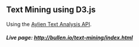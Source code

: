 ## Text Mining using D3.js

Using the [Aylien Text Analysis API](http://docs.aylien.com/).

##### Live page: http://bullen.io/text-mining/index.html
